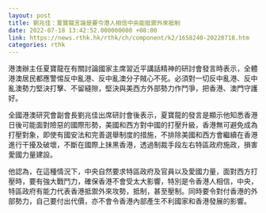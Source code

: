 ```yaml
---
layout: post
title: 劉兆佳：夏寶龍言論是要令港人相信中央能抵禦外來抵制
date: 2022-07-18 13:42:52.000000000 +08:00
link: https://news.rthk.hk/rthk/ch/component/k2/1658240-20220718.htm
categories: rthk
---
```


港澳辦主任夏寶龍在有關討論國家主席習近平講話精神的研討會發言時表示，全體港澳居民都應警惕反中亂港、反中亂澳分子賊心不死。必須對一切反中亂港、反中亂澳勢力堅決打擊、不留縫隙，堅決與美西方外部勢力作鬥爭，把香港、澳門守護好。

全國港澳研究會副會長劉兆佳出席研討會後表示，夏寶龍的發言是顯示他知悉香港日後可能面對險惡的國際形勢，美國和西方對中國的打壓升級，香港無可避免成為打壓對象，即使有國安法和完善選舉制度的措施，不排除美國和西方會繼續在香港進行干擾及破壞，不斷在國際上抹黑香港，透過制裁手段左右特區政府施政，損害愛國力量建設。

他認為，在這種情況下，中央自然要求特區政府及官員以及愛國力量，面對西方打壓時，要有強大戰鬥力，確保香港不會受太大影響，特別是令香港人相信，中央，特區政府有能力代表香港抵禦外來攻勢，抵制，甚至壓制。同時要令對付香港的外部勢力，自己要付出代價，亦不會令香港內部產生不利國家和香港發展的影響。
